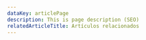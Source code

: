 ```yaml
---
dataKey: articlePage
description: This is page description (SEO)
relatedArticleTitle: Artículos relacionados
---
```

